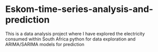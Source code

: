 # Eskom-time-series-analysis-and-prediction
This is a data analysis project where I have explored the electricity consumed within South Africa python for data exploration and ARIMA/SARIMA models for prediction 

